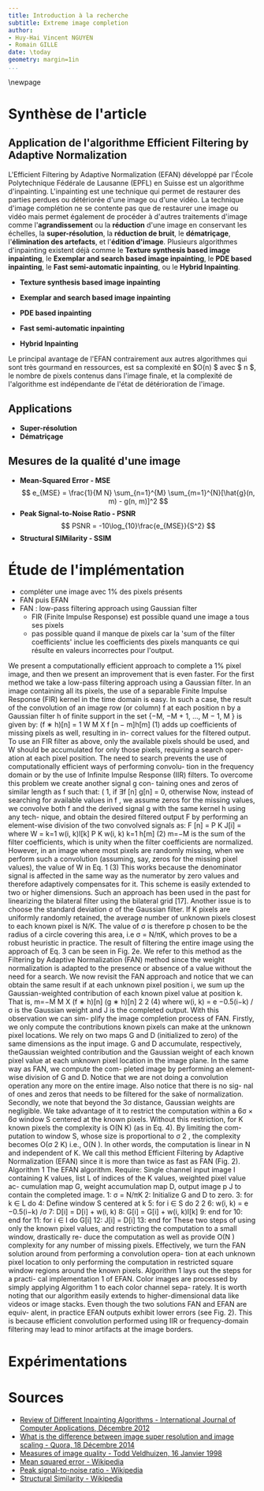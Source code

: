 ```yaml
---
title: Introduction à la recherche 
subtitle: Extreme image completion
author:
- Huy-Hai Vincent NGUYEN
- Romain GILLE
date: \today
geometry: margin=1in
...
```


\newpage

# Synthèse de l'article
## Application de l'algorithme Efficient Filtering by Adaptive Normalization
L'Efficient Filtering by Adaptive Normalization (EFAN) développé par l'École Polytechnique Fédérale
de Lausanne (EPFL) en Suisse est un algorithme d'inpainting. L'inpainting est une technique qui 
permet de restaurer des parties perdues ou détériorée d'une image ou d'une vidéo. La technique 
d'image complétion ne se contente pas que de restaurer une image ou vidéo mais permet également de 
procéder à d'autres traitements d'image comme l'**agrandissement** ou la **réduction** d'une image 
en conservant les échelles, la **super-résolution**, la **réduction de bruit**, le **dématriçage**,
l'**élimination des artefacts**, et l'**édition d'image**.
Plusieurs algorithmes d'inpainting existent déjà comme le **Texture synthesis based image 
inpainting**, le **Exemplar and search based image inpainting**, le **PDE based inpainting**, le 
**Fast semi-automatic inpainting**, ou le **Hybrid Inpainting**.

* **Texture synthesis based image inpainting**

* **Exemplar and search based image inpainting**

* **PDE based inpainting**

* **Fast semi-automatic inpainting**

* **Hybrid Inpainting**

Le principal avantage de l'EFAN contrairement aux autres algorithmes qui sont très gourmand en
ressources, est sa complexité en  $O(n) $ avec $ n $, le nombre de pixels contenus dans l'image 
finale, et la complexité de l'algorithme est indépendante de l'état de détérioration de l'image.

## Applications
* **Super-résolution**
* **Dématriçage**

## Mesures de la qualité d'une image
* **Mean-Squared Error - MSE**
	$$ e_{MSE} = \frac{1}{M N} \sum_{n=1}^{M} \sum_{m=1}^{N}[\hat{g}(n, m) - g(n, m)]^2 $$
* **Peak Signal-to-Noise Ratio - PSNR**
	$$ PSNR = -10\log_{10}\frac{e_{MSE}}{S^2} $$
* **Structural SIMilarity - SSIM**


# Étude de l'implémentation

* compléter une image avec 1% des pixels présents
* FAN puis EFAN
* FAN : low-pass filtering approach using Gaussian filter
    * FIR (Finite Impulse Response) est possible quand une image a tous ses pixels
    * pas possible quand il manque de pixels car la 'sum of the filter coefficients' inclue les
        coefficients des pixels manquants ce qui résulte en valeurs incorrectes pour l'output.

We present a computationally efficient approach to complete
a 1% pixel image, and then we present an improvement that is
even faster. For the first method we take a low-pass filtering
approach using a Gaussian filter.
In an image containing all its pixels, the use of a separable
Finite Impulse Response (FIR) kernel in the time domain is
easy. In such a case, the result of the convolution of an image
row (or column) f at each position n by a Gaussian filter h
of finite support in the set {−M, −M + 1, ..., M − 1, M } is
given by:
(f ∗ h)[n] =
1
W
M
X
f [n − m]h[m]
(1)
adds up coefficients of missing pixels as well, resulting in in-
correct values for the filtered output. To use an FIR filter as
above, only the available pixels should be used, and W should
be accumulated for only those pixels, requiring a search oper-
ation at each pixel position. The need to search prevents the
use of computationally efficient ways of performing convolu-
tion in the frequency domain or by the use of Infinite Impulse
Response (IIR) filters.
To overcome this problem we create another signal g con-
taining ones and zeros of similar length as f such that:
(
1, if ∃f [n]
g[n] =
0, otherwise
Now, instead of searching for available values in f , we
assume zeros for the missing values, we convolve both f and
the derived signal g with the same kernel h using any tech-
nique, and obtain the desired filtered output F by performing
an element-wise division of the two convolved signals as:
F [n] =
P K
J[i] =
where
W =
k=1 w(i, k)I[k]
P K w(i, k)
k=1
h[m]
(2)
m=−M
is the sum of the filter coefficients, which is unity when the
filter coefficients are normalized.
However, in an image where most pixels are randomly
missing, when we perform such a convolution (assuming, say,
zeros for the missing pixel values), the value of W in Eq. 1
(3)
This works because the denominator signal is affected in
the same way as the numerator by zero values and therefore
adaptively compensates for it. This scheme is easily extended
to two or higher dimensions. Such an approach has been used
in the past for linearizing the bilateral filter using the bilateral
grid [17].
Another issue is to choose the standard deviation σ of the
Gaussian filter. If K pixels are uniformly randomly retained,
the average number of unknown pixels closest to each known
pixel is N/K. The value of σ is therefore p
chosen to be the
radius of a circle covering this area, i.e σ = N/πK, which
proves to be a robust heuristic in practice.
The result of filtering the entire image using the approach
of Eq. 3 can be seen in Fig. 2e. We refer to this method as the
Filtering by Adaptive Normalization (FAN) method since the
weight normalization is adapted to the presence or absence of
a value without the need for a search.
We now revisit the FAN approach and notice that we can
obtain the same result if at each unknown pixel position i, we
sum up the Gaussian-weighted contribution of each known
pixel value at position k. That is,
m=−M
M
X
(f ∗ h)[n]
(g ∗ h)[n]
2
2
(4)
where w(i, k) = e −0.5(i−k) /σ is the Gaussian weight and
J is the completed output. With this observation we can sim-
plify the image completion process of FAN.
Firstly, we only compute the contributions known pixels
can make at the unknown pixel locations. We rely on two
maps G and D (initialized to zero) of the same dimensions
as the input image. G and D accumulate, respectively, theGaussian weighted contribution and the Gaussian weight of
each known pixel value at each unknown pixel location in the
image plane. In the same way as FAN, we compute the com-
pleted image by performing an element-wise division of G
and D. Notice that we are not doing a convolution operation
any more on the entire image. Also notice that there is no sig-
nal of ones and zeros that needs to be filtered for the sake of
normalization.
Secondly, we note that beyond the 3σ distance, Gaussian
weights are negligible. We take advantage of it to restrict
the computation within a 6σ × 6σ window S centered at the
known pixels. Without this restriction, for K known pixels
the complexity is O(N K) (as in Eq. 4). By limiting the com-
putation to window S, whose size is proportional to σ 2 , the
complexity becomes O(σ 2 K) i.e., O(N ). In other words, the
computation is linear in N and independent of K. We call this
method Efficient Filtering by Adaptive Normalization (EFAN)
since it is more than twice as fast as FAN (Fig. 2).
Algorithm 1 The EFAN algorithm.
Require: Single channel input image I containing K values,
list L of indices of the K values, weighted pixel value ac-
cumulation map G, weight accumulation map D, output
image
p J to contain the completed image.
1: σ =
N/πK
2: Initialize G and D to zero.
3: for k ∈ L do
4:
Define window S centered at k
5:
for i ∈ S do
2
2
6:
w(i, k) = e −0.5(i−k) /σ
7:
D[i] = D[i] + w(i, k)
8:
G[i] = G[i] + w(i, k)I[k]
9:
end for
10: end for
11: for i ∈ I do
G[i]
12:
J[i] = D[i]
13: end for
These two steps of using only the known pixel values, and
restricting the computation to a small window, drastically re-
duce the computation as well as provide O(N ) complexity
for any number of missing pixels. Effectively, we turn the
FAN solution around from performing a convolution opera-
tion at each unknown pixel location to only performing the
computation in restricted square window regions around the
known pixels. Algorithm 1 lays out the steps for a practi-
cal implementation 1 of EFAN. Color images are processed
by simply applying Algorithm 1 to each color channel sepa-
rately. It is worth noting that our algorithm easily extends to
higher-dimensional data like videos or image stacks.
Even though the two solutions FAN and EFAN are equiv-
alent, in practice EFAN outputs exhibit lower errors (see
Fig. 2). This is because efficient convolution performed using
IIR or frequency-domain filtering may lead to minor artifacts
at the image borders.

# Expérimentations
# Sources 
* [Review of Different Inpainting Algorithms - International Journal of Computer Applications, Décembre 2012](http://citeseerx.ist.psu.edu/viewdoc/download?doi=10.1.1.303.5459&rep=rep1&type=pdf)
* [What is the difference between image super resolution and image scaling - Quora, 18 Décembre 2014](https://www.quora.com/What-is-the-difference-between-image-superresolution-and-image-scaling)
* [Measures of image quality -  Todd Veldhuizen, 16 Janvier 1998](http://homepages.inf.ed.ac.uk/rbf/CVonline/LOCAL_COPIES/VELDHUIZEN/node18.html)
* [Mean squared error - Wikipedia](https://en.wikipedia.org/wiki/Mean_squared_error)
* [Peak signal-to-noise ratio - Wikipedia](https://en.wikipedia.org/wiki/Peak_signal-to-noise_ratio)
* [Structural Similarity - Wikipedia](https://en.wikipedia.org/wiki/Structural_similarity)
